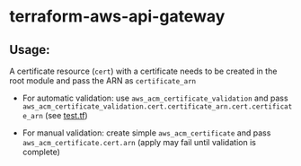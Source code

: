 # terraform-aws-api-gateway

## Usage: 
A certificate resource (`cert`) with a certificate needs to be created in the root module and pass the ARN as `certificate_arn`

* For automatic validation: use `aws_acm_certificate_validation` and pass `aws_acm_certificate_validation.cert.certificate_arn.cert.certificate_arn` 
(see [test.tf](./test/test.tf))

* For manual validation: create simple `aws_acm_certificate` and pass `aws_acm_certificate.cert.arn` (apply may fail until validation is complete)
